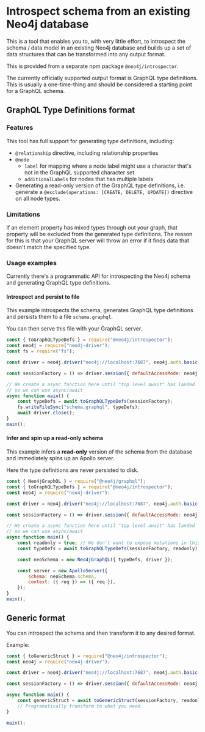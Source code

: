 # Introspect schema from an existing Neo4j database

This is a tool that enables you to, with very little effort, to introspect the schema / data model in an existing Neo4j database and builds up a set of data structures that can be transformed into any output format.

This is provided from a separate npm package `@neo4j/introspector`.

The currently officially supported output format is GraphQL type definitions.
This is usually a one-time-thing and should be considered a starting point for a GraphQL schema.

## GraphQL Type Definitions format

### Features

This tool has full support for generating type definitions, including:

-   `@relationship` directive, including relationship properties
-   `@node`
    -   `label` for mapping where a node label might use a character that's not in the GraphQL supported character set
    -   `additionalLabels` for nodes that has multiple labels
-   Generating a read-only version of the GraphQL type definitions, i.e. generate a `@exclude(operations: [CREATE, DELETE, UPDATE])` directive on all node types.

### Limitations

If an element property has mixed types through out your graph, that property will be excluded from the
generated type definitions. The reason for this is that your GraphQL server will throw an error if it
finds data that doesn't match the specified type.

### Usage examples

Currently there's a programmatic API for introspecting the Neo4j schema and generating GraphQL type definitions.

#### Introspect and persist to file

This example introspects the schema, generates GraphQL type definitions and persists them to a file `schema.graphql`.

You can then serve this file with your GraphQL server.

```js
const { toGraphQLTypeDefs } = require("@neo4j/introspector");
const neo4j = require("neo4j-driver");
const fs = require("fs");

const driver = neo4j.driver("neo4j://localhost:7687", neo4j.auth.basic("neo4j", "password"));

const sessionFactory = () => driver.session({ defaultAccessMode: neo4j.session.READ });

// We create a async function here until "top level await" has landed
// so we can use async/await
async function main() {
    const typeDefs = await toGraphQLTypeDefs(sessionFactory);
    fs.writeFileSync("schema.graphql", typeDefs);
    await driver.close();
}
main();
```

#### Infer and spin up a read-only schema

This example infers a **read-only** version of the schema from the database and immediately spins up an Apollo server.

Here the type definitions are never persisted to disk.

```js
const { Neo4jGraphQL } = require("@neo4j/graphql");
const { toGraphQLTypeDefs } = require("@neo4j/introspector");
const neo4j = require("neo4j-driver");

const driver = neo4j.driver("neo4j://localhost:7687", neo4j.auth.basic("neo4j", "password"));

const sessionFactory = () => driver.session({ defaultAccessMode: neo4j.session.READ });

// We create a async function here until "top level await" has landed
// so we can use async/await
async function main() {
    const readonly = true; // We don't want to expose mutations in this case
    const typeDefs = await toGraphQLTypeDefs(sessionFactory, readonly);

    const neoSchema = new Neo4jGraphQL({ typeDefs, driver });

    const server = new ApolloServer({
        schema: neoSchema.schema,
        context: ({ req }) => ({ req }),
    });
}
main();
```

## Generic format

You can introspect the schema and then transform it to any desired format.

Example:

```js
const { toGenericStruct } = require("@neo4j/introspector");
const neo4j = require("neo4j-driver");

const driver = neo4j.driver("neo4j://localhost:7687", neo4j.auth.basic("neo4j", "password"));

const sessionFactory = () => driver.session({ defaultAccessMode: neo4j.session.READ });

async function main() {
    const genericStruct = await toGenericStruct(sessionFactory, readonly);
    // Programatically transform to what you need.
}

main();
```
